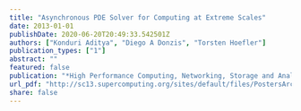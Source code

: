 ```yaml
---
title: "Asynchronous PDE Solver for Computing at Extreme Scales"
date: 2013-01-01
publishDate: 2020-06-20T20:49:33.542501Z
authors: ["Konduri Aditya", "Diego A Donzis", "Torsten Hoefler"]
publication_types: ["1"]
abstract: ""
featured: false
publication: "*High Performance Computing, Networking, Storage and Analysis (SCC)*"
url_pdf: "http://sc13.supercomputing.org/sites/default/files/PostersArchive/tech_posters/post308s2-file3.pdf"
share: false
---
```


